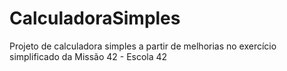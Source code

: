 # CalculadoraSimples
Projeto de calculadora simples a partir de melhorias no exercício simplificado da Missão 42 - Escola 42
